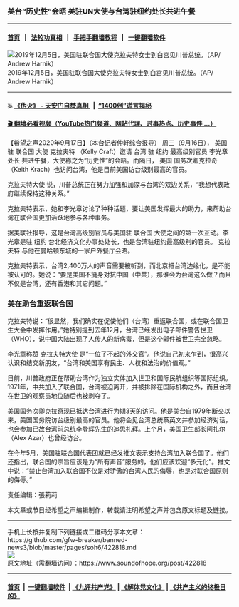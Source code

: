 ### 美台“历史性”会晤  美驻UN大使与台湾驻纽约处长共进午餐
------------------------

#### [首页](https://github.com/gfw-breaker/banned-news3/blob/master/README.md) &nbsp;&nbsp;|&nbsp;&nbsp; [法轮功真相](https://github.com/begood0513/basic/blob/master/README.md)  &nbsp;&nbsp;|&nbsp;&nbsp; [手把手翻墙教程](https://github.com/gfw-breaker/guides/wiki)  &nbsp;&nbsp;|&nbsp;&nbsp; [一键翻墙软件](https://github.com/gfw-breaker/nogfw/blob/master/README.md)  



<div><img alt="2019年12月5日，美国驻联合国大使克拉夫特女士到白宫见川普总统。（AP/ Andrew Harnik）" src="https://img.soundofhope.org/2020-09/1600363884907.jpg"/>
<br/><figcaption class="caption">
 2019年12月5日，美国驻联合国大使克拉夫特女士到白宫见川普总统。（AP/ Andrew Harnik）
</figcaption></div><hr/>

#### 💥 [《伪火》 - 天安门自焚真相 ](http://158.247.195.190:10000/videos/blog/weihuo.html)&nbsp; |&nbsp; [“1400例”谎言揭秘  ](http://158.247.195.190:10000/videos/blog/jiexi1400.html)

#### [ 🎬  翻墙必看视频（YouTube热门频道、网站代理、时事热点、历史事件 ...）](https://github.com/gfw-breaker/links/blob/master/banned.md)

<div><div class="Content__Wrapper sc-1bvya0-0 grZQxZ">
 <p class="meta-top">
  <span class="meta">
   【希望之声2020年9月17日】（本台记者仲軒综合报导）
  </span>
  周三（9月16日），
  <ok href="https://www.epochtimes.com/b5/tag/%e7%be%8e%e5%9c%8b.html">
   美国
  </ok>
  驻
  <ok href="https://www.epochtimes.com/b5/tag/%e8%81%af%e5%90%88%e5%9c%8b.html">
   联合国
  </ok>
  大使
  <ok href="https://www.epochtimes.com/b5/tag/%e5%85%8b%e6%8b%89%e5%a4%ab%e7%89%b9.html">
   克拉夫特
  </ok>
  （Kelly Craft）邀请
  <ok href="https://www.epochtimes.com/b5/tag/%e5%8f%b0%e7%81%a3.html">
   台湾
  </ok>
  驻
  <ok href="https://www.epochtimes.com/b5/tag/%e7%b4%90%e7%b4%84.html">
   纽约
  </ok>
  最高级别官员
  <ok href="/term/377830">
   李光章处长
  </ok>
  共进午餐，大使称之为“历史性”的会晤。而隔日，
  <ok href="https://www.epochtimes.com/b5/tag/%e7%be%8e%e5%9c%8b.html">
   美国
  </ok>
  国务次卿克拉奇（Keith Krach）也访问台湾，他是目前美国访台级别最高的官员。
 </p>
 <p>
  <ok href="/term/373114">
   克拉夫特大使
  </ok>
  说，川普总统正在努力加强和加深与台湾的双边关系，“我想代表政府继续保持这种关系。”
 </p>
 <p>
  克拉夫特表示，她和李光章讨论了种种话题，要让美国发挥最大的助力，来帮助台湾在联合国更加活跃地参与各种事务。
 </p>
 <p>
  据美联社报导，这是台湾高级别官员与美国驻
  <ok href="https://www.epochtimes.com/b5/tag/%e8%81%af%e5%90%88%e5%9c%8b.html">
   联合国
  </ok>
  大使之间的第一次互动。李光章是驻
  <ok href="https://www.epochtimes.com/b5/tag/%e7%b4%90%e7%b4%84.html">
   纽约
  </ok>
  台北经济文化办事处处长，也是台湾驻纽约最高级别的官员。
  <ok href="https://www.epochtimes.com/b5/tag/%e5%85%8b%e6%8b%89%e5%a4%ab%e7%89%b9.html">
   克拉夫特
  </ok>
  与他在曼哈顿东城的一家户外餐厅会晤。
 </p>
 <div class="soh-embed">
  <div class="soh-embed-inner">
   <div class="iframely-embed" style="max-width: 550px;">
    <div class="iframely-responsive">
    </div>
   </div>
  </div>
 </div>
 <p>
  克拉夫特表示，台湾2,400万人的声音需要被听到，而北京把台湾边缘化，是不能被认可的。她说：“要是美国不挺身对抗中国（中共），那谁会为台湾这么做？而且不仅是台湾，还有香港和其它问题。”
 </p>
 <h3>
  美在助台重返联合国
 </h3>
 <p>
  克拉夫特说：“很显然，我们确实在促使他们（台湾）重返联合国，或在联合国卫生大会中发挥作用。”她特别提到去年12月，台湾已经发出电子邮件警告世卫（WHO），说中国大陆出现了人传人的新病毒，但是这个邮件被世卫完全忽略。
 </p>
 <div class="AD_Embed__Wrap-sc-1xslmin-0 igMuqX module desktop">
  <div>
  </div>
 </div>
 <p>
  李光章称赞
  <ok href="/term/373114">
   克拉夫特大使
  </ok>
  是“一位了不起的外交官”。他说自己初来乍到，很高兴认识和结交新朋友，“台湾和美国享有民主、人权和法治的价值观。”
 </p>
 <p>
  目前，川普政府正在帮助台湾作为独立实体加入世卫和国际民航组织等国际组织。1971年，中共加入了联合国，台湾被迫离开，并被排除在国际机构之外，而且台湾在世卫的观察员地位随后也被剥夺了。
 </p>
 <p>
  美国国务次卿克拉奇现已抵达台湾进行为期3天的访问。他是美台自1979年断交以来，美国国务院访台级别最高的官员。他将会见台湾总统蔡英文并参加经济对话，也会参加已故台湾前总统李登辉先生的追思礼拜。上个月，美国卫生部长阿扎尔（Alex Azar）也曾经访台。
 </p>
 <p>
  在今年5月，美国驻联合国代表团就已经发推文表示支持台湾加入联合国了。他们还指出，联合国的宗旨应该是为“所有声音”服务的，他们应该欢迎“多元化”。推文中说：“禁止台湾加入联合国不仅是对骄傲的台湾人民的侮辱，也是对联合国原则的侮辱。”
 </p>
 <p class="meta-btm">
  责任编辑：張莉莉
 </p>
 <p class="meta-btm">
  本文章或节目经希望之声编辑制作，转载请注明希望之声并包含原文标题及链接。
 </p>
</div>
</div>
<hr/>
手机上长按并复制下列链接或二维码分享本文章：<br/>
https://github.com/gfw-breaker/banned-news3/blob/master/pages/soh6/422818.md <br/>
<a href='https://github.com/gfw-breaker/banned-news3/blob/master/pages/soh6/422818.md'><img src='https://github.com/gfw-breaker/banned-news3/blob/master/pages/soh6/422818.md.png'/></a> <br/>
原文地址（需翻墙访问）：https://www.soundofhope.org/post/422818


------------------------
#### [首页](https://github.com/gfw-breaker/banned-news3/blob/master/README.md) &nbsp;|&nbsp; [一键翻墙软件](https://github.com/gfw-breaker/nogfw/blob/master/README.md) &nbsp;| [《九评共产党》](https://github.com/gfw-breaker/9ping.md/blob/master/README.md#九评之一评共产党是什么) | [《解体党文化》](https://github.com/gfw-breaker/jtdwh.md/blob/master/README.md) | [《共产主义的终极目的》](https://github.com/gfw-breaker/gczydzjmd.md/blob/master/README.md)


<img src='http://gfw-breaker.win/banned-news3/pages/soh6/422818.md' width='0px' height='0px'/>